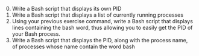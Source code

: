 0. Write a Bash script that displays its own PID
1. Write a Bash script that displays a list of currently running processes
2. Using your previous exercise command, write a Bash script that displays lines containing the bash word, thus allowing you to easily get the PID of your Bash process.
3. Write a Bash script that displays the PID, along with the process name, of processes whose name contain the word bash
